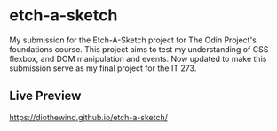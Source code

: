 # etch-a-sketch
My submission for the Etch-A-Sketch project for The Odin Project's foundations course. This project aims to test my understanding of CSS flexbox, and DOM manipulation and events. Now updated to make this submission serve as my final project for the IT 273.

## Live Preview
https://diothewind.github.io/etch-a-sketch/
